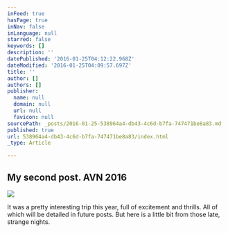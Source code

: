 ```yaml
---
inFeed: true
hasPage: true
inNav: false
inLanguage: null
starred: false
keywords: []
description: ''
datePublished: '2016-01-25T04:12:22.968Z'
dateModified: '2016-01-25T04:09:57.697Z'
title: ''
author: []
authors: []
publisher:
  name: null
  domain: null
  url: null
  favicon: null
sourcePath: _posts/2016-01-25-538964a4-db43-4c6d-b7fa-747471be8a83.md
published: true
url: 538964a4-db43-4c6d-b7fa-747471be8a83/index.html
_type: Article

---
```

## My second post. AVN 2016
![](https://the-grid-user-content.s3-us-west-2.amazonaws.com/4328ac9d-1373-48d7-b2d7-bb227b4f3cff.png)

It was a pretty interesting trip this year, full of excitement and thrills. All of which will be detailed in future posts. But here is a little bit from those late, strange nights.